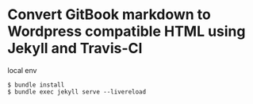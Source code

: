 ---
---
# Convert GitBook markdown to Wordpress compatible HTML using Jekyll and Travis-CI

local env
```
$ bundle install
$ bundle exec jekyll serve --livereload
```

